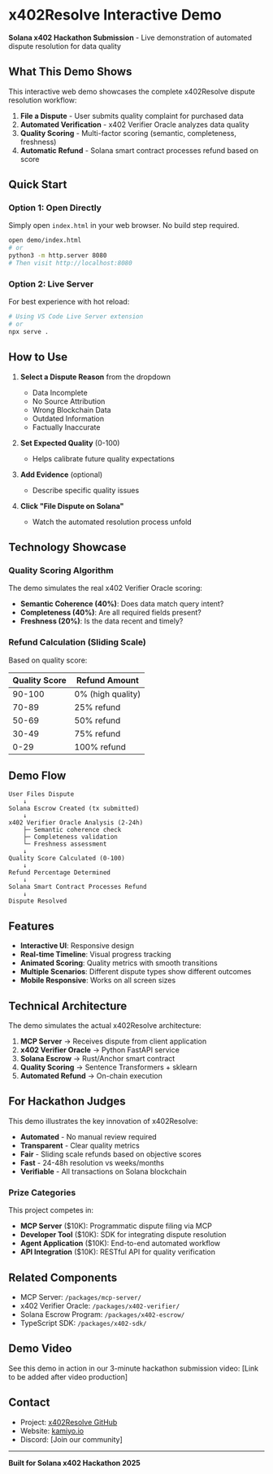 # x402Resolve Interactive Demo

**Solana x402 Hackathon Submission** - Live demonstration of automated dispute resolution for data quality

## What This Demo Shows

This interactive web demo showcases the complete x402Resolve dispute resolution workflow:

1. **File a Dispute** - User submits quality complaint for purchased data
2. **Automated Verification** - x402 Verifier Oracle analyzes data quality
3. **Quality Scoring** - Multi-factor scoring (semantic, completeness, freshness)
4. **Automatic Refund** - Solana smart contract processes refund based on score

## Quick Start

### Option 1: Open Directly
Simply open `index.html` in your web browser. No build step required.

```bash
open demo/index.html
# or
python3 -m http.server 8080
# Then visit http://localhost:8080
```

### Option 2: Live Server
For best experience with hot reload:

```bash
# Using VS Code Live Server extension
# or
npx serve .
```

## How to Use

1. **Select a Dispute Reason** from the dropdown
   - Data Incomplete
   - No Source Attribution
   - Wrong Blockchain Data
   - Outdated Information
   - Factually Inaccurate

2. **Set Expected Quality** (0-100)
   - Helps calibrate future quality expectations

3. **Add Evidence** (optional)
   - Describe specific quality issues

4. **Click "File Dispute on Solana"**
   - Watch the automated resolution process unfold

## Technology Showcase

### Quality Scoring Algorithm
The demo simulates the real x402 Verifier Oracle scoring:

- **Semantic Coherence (40%)**: Does data match query intent?
- **Completeness (40%)**: Are all required fields present?
- **Freshness (20%)**: Is the data recent and timely?

### Refund Calculation (Sliding Scale)
Based on quality score:

| Quality Score | Refund Amount |
|---------------|---------------|
| 90-100 | 0% (high quality) |
| 70-89 | 25% refund |
| 50-69 | 50% refund |
| 30-49 | 75% refund |
| 0-29 | 100% refund |

## Demo Flow

```
User Files Dispute
    ↓
Solana Escrow Created (tx submitted)
    ↓
x402 Verifier Oracle Analysis (2-24h)
    ├─ Semantic coherence check
    ├─ Completeness validation
    └─ Freshness assessment
    ↓
Quality Score Calculated (0-100)
    ↓
Refund Percentage Determined
    ↓
Solana Smart Contract Processes Refund
    ↓
Dispute Resolved
```

## Features

- **Interactive UI**: Responsive design
- **Real-time Timeline**: Visual progress tracking
- **Animated Scoring**: Quality metrics with smooth transitions
- **Multiple Scenarios**: Different dispute types show different outcomes
- **Mobile Responsive**: Works on all screen sizes

## Technical Architecture

The demo simulates the actual x402Resolve architecture:

1. **MCP Server** → Receives dispute from client application
2. **x402 Verifier Oracle** → Python FastAPI service
3. **Solana Escrow** → Rust/Anchor smart contract
4. **Quality Scoring** → Sentence Transformers + sklearn
5. **Automated Refund** → On-chain execution

## For Hackathon Judges

This demo illustrates the key innovation of x402Resolve:

- **Automated** - No manual review required
- **Transparent** - Clear quality metrics
- **Fair** - Sliding scale refunds based on objective scores
- **Fast** - 24-48h resolution vs weeks/months
- **Verifiable** - All transactions on Solana blockchain

### Prize Categories

This project competes in:
- **MCP Server** ($10K): Programmatic dispute filing via MCP
- **Developer Tool** ($10K): SDK for integrating dispute resolution
- **Agent Application** ($10K): End-to-end automated workflow
- **API Integration** ($10K): RESTful API for quality verification

## Related Components

- MCP Server: `/packages/mcp-server/`
- x402 Verifier Oracle: `/packages/x402-verifier/`
- Solana Escrow Program: `/packages/x402-escrow/`
- TypeScript SDK: `/packages/x402-sdk/`

## Demo Video

See this demo in action in our 3-minute hackathon submission video:
[Link to be added after video production]

## Contact

- Project: [x402Resolve GitHub](https://github.com/x402kamiyo/x402resolve)
- Website: [kamiyo.io](https://kamiyo.io)
- Discord: [Join our community]

---

**Built for Solana x402 Hackathon 2025**
